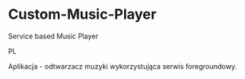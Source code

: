# Custom-Music-Player
Service based Music Player 

PL

Aplikacja - odtwarzacz muzyki wykorzystująca serwis foregroundowy.

